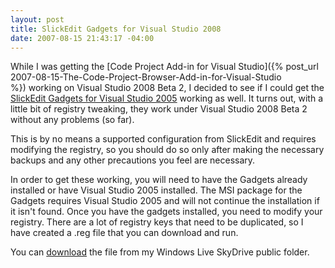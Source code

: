 ```yaml
---
layout: post
title: SlickEdit Gadgets for Visual Studio 2008
date: 2007-08-15 21:43:17 -04:00
---
```


While I was getting the [Code Project Add-in for Visual Studio]({% post_url 2007-08-15-The-Code-Project-Browser-Add-in-for-Visual-Studio %}) working on Visual Studio 2008 Beta 2, I decided to see if I could get the [SlickEdit Gadgets for Visual Studio 2005](http://www.slickedit.com/content/view/441) working as well. It turns out, with a little bit of registry tweaking, they work under Visual Studio 2008 Beta 2 without any problems (so far).

This is by no means a supported configuration from SlickEdit and requires modifying the registry, so you should do so only after making the necessary backups and any other precautions you feel are necessary.

In order to get these working, you will need to have the Gadgets already installed or have Visual Studio 2005 installed. The MSI package for the Gadgets requires Visual Studio 2005 and will not continue the installation if it isn't found. Once you have the gadgets installed, you need to modify your registry. There are a lot of registry keys that need to be duplicated, so I have created a .reg file that you can download and run. 

You can [download](http://cid-93d618d639ec9651.skydrive.live.com/self.aspx/Public/SlickEditGadgetsVS2008.reg) the file from my Windows Live SkyDrive public folder.
